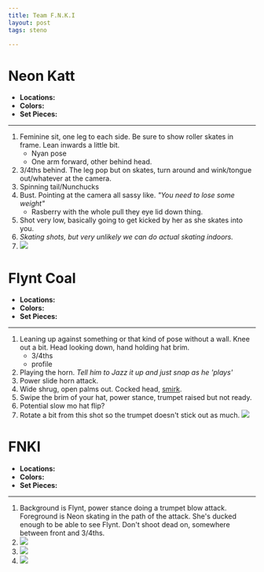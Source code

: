 ```yaml
---
title: Team F.N.K.I
layout: post
tags: steno

---
```


# Neon Katt

* **Locations:** 
* **Colors:** 
* **Set Pieces:** 

---

1. Feminine sit, one leg to each side. Be sure to show roller skates in frame. Lean inwards a little bit.
    - Nyan pose
    - One arm forward, other behind head.
2. 3/4ths behind. The leg pop but on skates, turn around and wink/tongue out/whatever at the camera. 
3. Spinning tail/Nunchucks
4. Bust. Pointing at the camera all sassy like. *"You need to lose some weight"*
    - Rasberry with the whole pull they eye lid down thing. 
5. Shot very low, basically going to get kicked by her as she skates into you. 
6. *Skating shots, but very unlikely we can do actual skating indoors.*
7. ![](https://i.imgur.com/IzQB0p5.png)

# Flynt Coal

* **Locations:** 
* **Colors:** 
* **Set Pieces:** 

---

1. Leaning up against something or that kind of pose without a wall. Knee out a bit. Head looking down, hand holding hat brim. 
    - 3/4ths
    - profile
2. Playing the horn. *Tell him to Jazz it up and just snap as he 'plays'*
3. Power slide horn attack. 
4. Wide shrug, open palms out. Cocked head, [smirk](https://i.imgur.com/D5U2nsV.jpg).
5. Swipe the brim of your hat, power stance, trumpet raised but not ready.
6. Potential slow mo hat flip?
7. Rotate a bit from this shot so the trumpet doesn't stick out as much. ![](https://i.imgur.com/4U1dVZw.png) 

# FNKI

* **Locations:** 
* **Colors:** 
* **Set Pieces:** 

---

1. Background is Flynt, power stance doing a trumpet blow attack. Foreground is Neon skating in the path of the attack. She's ducked enough to be able to see Flynt. Don't shoot dead on, somewhere between front and 3/4ths.
2. ![](https://i.imgur.com/dGySmMw.jpg)
3. ![](http://i.imgur.com/fY614zI.png)
4. ![](http://i.imgur.com/pEwScMv.png)
